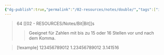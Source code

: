 ```yaml
---
{"dg-publish":true,"permalink":"/02-resources/notes/double/","tags":["informatik/code","speicher"],"noteIcon":"","updated":"2025-09-10T16:33:16.096+02:00"}
---
```


>64 [[02 - RESOURCES/Notes/Bit\|Bit]]s
>>Geeignet für Zahlen mit bis zu 15 oder 16 Stellen vor und nach dem Komma.


>[!example] 
>123456789012
>1.23456789012
>3.141516

